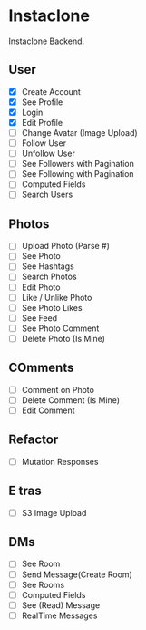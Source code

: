 # Instaclone

Instaclone Backend.

## User

- [x] Create Account
- [x] See Profile
- [x] Login
- [x] Edit Profile
- [ ] Change Avatar (Image Upload)
- [ ] Follow User
- [ ] Unfollow User
- [ ] See Followers with Pagination
- [ ] See Following with Pagination
- [ ] Computed Fields
- [ ] Search Users

## Photos

- [ ] Upload Photo (Parse #)
- [ ] See Photo
- [ ] See Hashtags
- [ ] Search Photos
- [ ] Edit Photo
- [ ] Like / Unlike Photo
- [ ] See Photo Likes
- [ ] See Feed
- [ ] See Photo Comment
- [ ] Delete Photo (Is Mine)

## COmments

- [ ] Comment on Photo
- [ ] Delete Comment (Is Mine)
- [ ] Edit Comment

## Refactor

- [ ] Mutation Responses

## E tras

- [ ] S3 Image Upload

## DMs

- [ ] See Room
- [ ] Send Message(Create Room)
- [ ] See Rooms
- [ ] Computed Fields
- [ ] See (Read) Message
- [ ] RealTime Messages